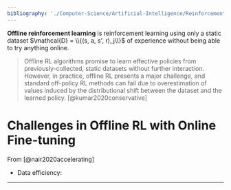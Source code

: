 ```yaml
---
bibliography: './Computer-Science/Artificial-Intelligence/Reinforcement-Learning/papers.bib'
---
```


**Offline reinforcement learning** is reinforcement learning using only a static dataset $\mathcal{D} = \\{(s, a, s', r)_j\\}$ of experience without being able to try anything online.

>  Offline RL algorithms promise to learn effective policies from previously-collected, static datasets without further interaction. However, in practice, offline RL presents a major challenge, and standard off-policy RL methods can fail due to overestimation of values induced by the distributional shift between the dataset and the learned policy. [@kumar2020conservative]

# Challenges in Offline RL with Online Fine-tuning

From [@nair2020accelerating]

* Data efficiency: 



---